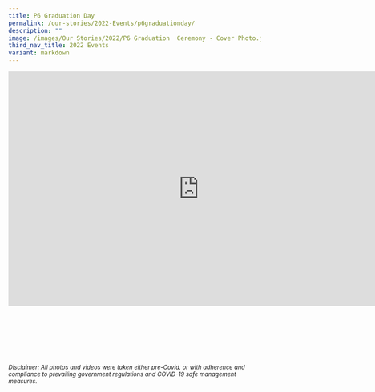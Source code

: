 ```yaml
---
title: P6 Graduation Day
permalink: /our-stories/2022-Events/p6graduationday/
description: ""
image: /images/Our Stories/2022/P6 Graduation  Ceremony - Cover Photo.jpg
third_nav_title: 2022 Events
variant: markdown
---
```

<iframe allowfullscreen="true" height="469" width="760" frameborder="0" src="https://docs.google.com/presentation/d/e/2PACX-1vTff_GGwkgPmKtsXeHLqGi1X_BovaxH_sfK-Wt5Cka2S3rDx_qEfcIIKdza86q-QaycEs22Rucv8kKb/embed?start=true&amp;loop=true&amp;delayms=3000"></iframe>

<br><br><br><br><br><br>
<sup><em>Disclaimer: All photos and videos were taken either pre-Covid, or with adherence and compliance to prevailing government regulations and COVID-19 safe management measures.<em></em></em></sup>